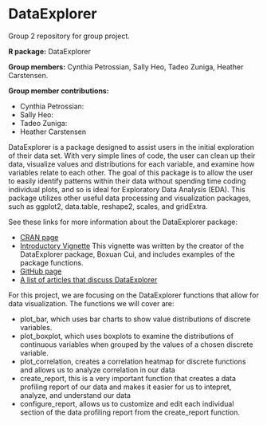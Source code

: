 # DataExplorer
Group 2 repository for group project. 

**R package:** DataExplorer

**Group members:** Cynthia Petrossian, Sally Heo, Tadeo Zuniga, Heather Carstensen.

**Group member contributions:**

* Cynthia Petrossian:
* Sally Heo:
* Tadeo Zuniga:
* Heather Carstensen

DataExplorer is a package designed to assist users in the initial exploration of their data set. With very simple lines of code, the user can clean up their data, visualize values and distributions for each variable, and examine how variables relate to each other. The goal of this package is to allow the user to easily identify patterns within their data without spending time coding individual plots, and so is ideal for Exploratory Data Analysis (EDA). This package utilizes other useful data processing and visualization packages, such as ggplot2, data.table, reshape2, scales, and gridExtra. 

See these links for more information about the DataExplorer package:
* [CRAN page](https://cran.r-project.org/web/packages/DataExplorer/index.html)
* [Introductory Vignette](https://cran.r-project.org/web/packages/DataExplorer/vignettes/dataexplorer-intro.html#bar-charts) This vignette was written by the creator of the DataExplorer package, Boxuan Cui, and includes examples of the package functions. 
* [GitHub page](https://github.com/boxuancui/DataExplorer)
* [A list of articles that discuss DataExplorer](https://github.com/boxuancui/DataExplorer/wiki/Articles)

For this project, we are focusing on the DataExplorer functions that allow for data visualization. The functions we will cover are:
* plot_bar, which uses bar charts to show value distributions of discrete variables. 
* plot_boxplot, which uses boxplots to examine the distributions of continuous variables when grouped by the values of a chosen discrete variable.  
* plot_correlation, creates a correlation heatmap for discrete functions and allows us to analyze correlation in our data
* create_report, this is a very important function that creates a data profiling report of our data and makes it easier for us to intepret, analyze, and understand our data
* configure_report, allows us to customize and edit each individual section of the data profiling report from the create_report function. 
